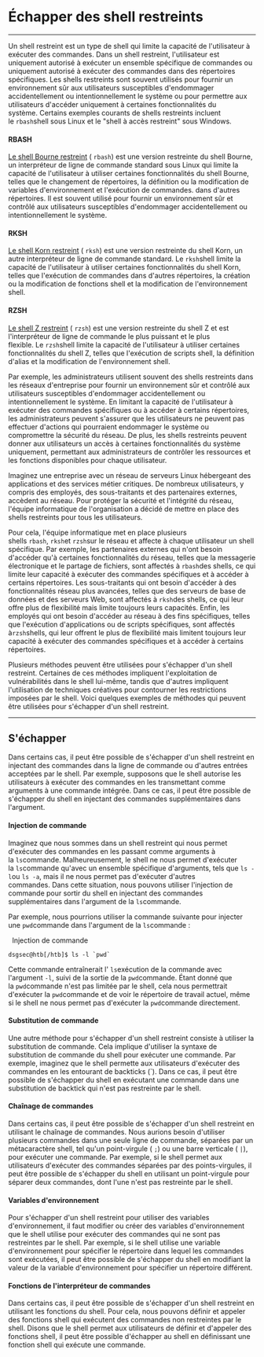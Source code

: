 Échapper des shell restreints
==================================

* * * * *

Un shell restreint est un type de shell qui limite la capacité de l'utilisateur à exécuter des commandes. Dans un shell restreint, l'utilisateur est uniquement autorisé à exécuter un ensemble spécifique de commandes ou uniquement autorisé à exécuter des commandes dans des répertoires spécifiques. Les shells restreints sont souvent utilisés pour fournir un environnement sûr aux utilisateurs susceptibles d'endommager accidentellement ou intentionnellement le système ou pour permettre aux utilisateurs d'accéder uniquement à certaines fonctionnalités du système. Certains exemples courants de shells restreints incluent le `rbash`shell sous Linux et le "shell à accès restreint" sous Windows.

#### RBASH

[Le shell Bourne restreint](https://www.gnu.org/software/bash/manual/html_node/The-Restricted-Shell.html) ( `rbash`) est une version restreinte du shell Bourne, un interpréteur de ligne de commande standard sous Linux qui limite la capacité de l'utilisateur à utiliser certaines fonctionnalités du shell Bourne, telles que le changement de répertoires, la définition ou la modification de variables d'environnement et l'exécution de commandes. dans d'autres répertoires. Il est souvent utilisé pour fournir un environnement sûr et contrôlé aux utilisateurs susceptibles d'endommager accidentellement ou intentionnellement le système.

#### RKSH

[Le shell Korn restreint](https://www.ibm.com/docs/en/aix/7.2?topic=r-rksh-command) ( `rksh`) est une version restreinte du shell Korn, un autre interpréteur de ligne de commande standard. Le `rksh`shell limite la capacité de l'utilisateur à utiliser certaines fonctionnalités du shell Korn, telles que l'exécution de commandes dans d'autres répertoires, la création ou la modification de fonctions shell et la modification de l'environnement shell.

#### RZSH

[Le shell Z restreint](https://manpages.debian.org/experimental/zsh/rzsh.1.en.html) ( `rzsh`) est une version restreinte du shell Z et est l'interpréteur de ligne de commande le plus puissant et le plus flexible. Le `rzsh`shell limite la capacité de l'utilisateur à utiliser certaines fonctionnalités du shell Z, telles que l'exécution de scripts shell, la définition d'alias et la modification de l'environnement shell.

Par exemple, les administrateurs utilisent souvent des shells restreints dans les réseaux d'entreprise pour fournir un environnement sûr et contrôlé aux utilisateurs susceptibles d'endommager accidentellement ou intentionnellement le système. En limitant la capacité de l'utilisateur à exécuter des commandes spécifiques ou à accéder à certains répertoires, les administrateurs peuvent s'assurer que les utilisateurs ne peuvent pas effectuer d'actions qui pourraient endommager le système ou compromettre la sécurité du réseau. De plus, les shells restreints peuvent donner aux utilisateurs un accès à certaines fonctionnalités du système uniquement, permettant aux administrateurs de contrôler les ressources et les fonctions disponibles pour chaque utilisateur.

Imaginez une entreprise avec un réseau de serveurs Linux hébergeant des applications et des services métier critiques. De nombreux utilisateurs, y compris des employés, des sous-traitants et des partenaires externes, accèdent au réseau. Pour protéger la sécurité et l'intégrité du réseau, l'équipe informatique de l'organisation a décidé de mettre en place des shells restreints pour tous les utilisateurs.

Pour cela, l'équipe informatique met en place plusieurs shells `rbash`, `rksh`et `rzsh`sur le réseau et affecte à chaque utilisateur un shell spécifique. Par exemple, les partenaires externes qui n'ont besoin d'accéder qu'à certaines fonctionnalités du réseau, telles que la messagerie électronique et le partage de fichiers, sont affectés à `rbash`des shells, ce qui limite leur capacité à exécuter des commandes spécifiques et à accéder à certains répertoires. Les sous-traitants qui ont besoin d'accéder à des fonctionnalités réseau plus avancées, telles que des serveurs de base de données et des serveurs Web, sont affectés à `rksh`des shells, ce qui leur offre plus de flexibilité mais limite toujours leurs capacités. Enfin, les employés qui ont besoin d'accéder au réseau à des fins spécifiques, telles que l'exécution d'applications ou de scripts spécifiques, sont affectés à`rzsh`shells, qui leur offrent le plus de flexibilité mais limitent toujours leur capacité à exécuter des commandes spécifiques et à accéder à certains répertoires.

Plusieurs méthodes peuvent être utilisées pour s'échapper d'un shell restreint. Certaines de ces méthodes impliquent l'exploitation de vulnérabilités dans le shell lui-même, tandis que d'autres impliquent l'utilisation de techniques créatives pour contourner les restrictions imposées par le shell. Voici quelques exemples de méthodes qui peuvent être utilisées pour s'échapper d'un shell restreint.

* * * * *

S'échapper
----------

Dans certains cas, il peut être possible de s'échapper d'un shell restreint en injectant des commandes dans la ligne de commande ou d'autres entrées acceptées par le shell. Par exemple, supposons que le shell autorise les utilisateurs à exécuter des commandes en les transmettant comme arguments à une commande intégrée. Dans ce cas, il peut être possible de s'échapper du shell en injectant des commandes supplémentaires dans l'argument.

#### Injection de commande

Imaginez que nous sommes dans un shell restreint qui nous permet d'exécuter des commandes en les passant comme arguments à la `ls`commande. Malheureusement, le shell ne nous permet d'exécuter la `ls`commande qu'avec un ensemble spécifique d'arguments, tels que `ls -l`ou `ls -a`, mais il ne nous permet pas d'exécuter d'autres commandes. Dans cette situation, nous pouvons utiliser l'injection de commande pour sortir du shell en injectant des commandes supplémentaires dans l'argument de la `ls`commande.

Par exemple, nous pourrions utiliser la commande suivante pour injecter une `pwd`commande dans l'argument de la `ls`commande :

  Injection de commande

```
dsgsec@htb[/htb]$ ls -l `pwd`

```

Cette commande entraînerait l' `ls`exécution de la commande avec l'argument `-l`, suivi de la sortie de la `pwd`commande. Étant donné que la `pwd`commande n'est pas limitée par le shell, cela nous permettrait d'exécuter la `pwd`commande et de voir le répertoire de travail actuel, même si le shell ne nous permet pas d'exécuter la `pwd`commande directement.

#### Substitution de commande

Une autre méthode pour s'échapper d'un shell restreint consiste à utiliser la substitution de commande. Cela implique d'utiliser la syntaxe de substitution de commande du shell pour exécuter une commande. Par exemple, imaginez que le shell permette aux utilisateurs d'exécuter des commandes en les entourant de backticks (`). Dans ce cas, il peut être possible de s'échapper du shell en exécutant une commande dans une substitution de backtick qui n'est pas restreinte par le shell.

#### Chaînage de commandes

Dans certains cas, il peut être possible de s'échapper d'un shell restreint en utilisant le chaînage de commandes. Nous aurions besoin d'utiliser plusieurs commandes dans une seule ligne de commande, séparées par un métacaractère shell, tel qu'un point-virgule ( `;`) ou une barre verticale ( `|`), pour exécuter une commande. Par exemple, si le shell permet aux utilisateurs d'exécuter des commandes séparées par des points-virgules, il peut être possible de s'échapper du shell en utilisant un point-virgule pour séparer deux commandes, dont l'une n'est pas restreinte par le shell.

#### Variables d'environnement

Pour s'échapper d'un shell restreint pour utiliser des variables d'environnement, il faut modifier ou créer des variables d'environnement que le shell utilise pour exécuter des commandes qui ne sont pas restreintes par le shell. Par exemple, si le shell utilise une variable d'environnement pour spécifier le répertoire dans lequel les commandes sont exécutées, il peut être possible de s'échapper du shell en modifiant la valeur de la variable d'environnement pour spécifier un répertoire différent.

#### Fonctions de l'interpréteur de commandes

Dans certains cas, il peut être possible de s'échapper d'un shell restreint en utilisant les fonctions du shell. Pour cela, nous pouvons définir et appeler des fonctions shell qui exécutent des commandes non restreintes par le shell. Disons que le shell permet aux utilisateurs de définir et d'appeler des fonctions shell, il peut être possible d'échapper au shell en définissant une fonction shell qui exécute une commande.
